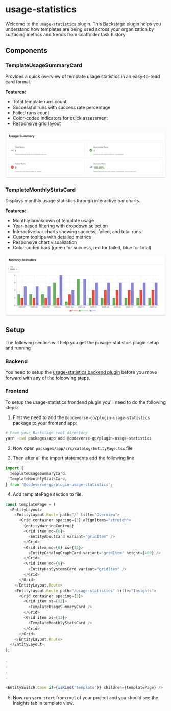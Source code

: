 # usage-statistics

Welcome to the `usage-statistics` plugin. This Backstage plugin helps you understand how templates are being used across your organization by surfacing metrics and trends from scaffolder task history.

## Components

### TemplateUsageSummaryCard

Provides a quick overview of template usage statistics in an easy-to-read card format.

**Features:**

- Total template runs count
- Successful runs with success rate percentage
- Failed runs count
- Color-coded indicators for quick assessment
- Responsive grid layout

![Example of TemplateUsageSummaryCard](./assets/usage-summary.png)

### TemplateMonthlyStatsCard

Displays monthly usage statistics through interactive bar charts.

**Features:**

- Monthly breakdown of template usage
- Year-based filtering with dropdown selection
- Interactive bar charts showing success, failed, and total runs
- Custom tooltips with detailed metrics
- Responsive chart visualization
- Color-coded bars (green for success, red for failed, blue for total)

![Example of TemplateMonthlyStatsCard](./assets/monthy-stats.png)

## Setup

The following section will help you get the pusage-statistics plugin setup and running

### Backend

You need to setup the [usage-statistics backend plugin](../usage-statistics-backend/README.md) before you move forward with any of the foloowing steps.

### Frontend

To setup the usage-statistics frondend plugin you'll need to do the following steps:

1. First we need to add the `@codeverse-gp/plugin-usage-statistics` package to your frontend app:

```sh
# From your Backstage root directory
yarn -cwd packages/app add @codeverse-gp/plugin-usage-statistics
```

2. Now open `packages/app/src/catalog/EntityPage.tsx` file

3. Then after all the import statements add the following line

```ts
import {
  TemplateUsageSummaryCard,
  TemplateMonthlyStatsCard,
} from '@codeverse-gp/plugin-usage-statistics';
```

4. Add templatePage section to file.

```ts
const templatePage = (
  <EntityLayout>
    <EntityLayout.Route path="/" title="Overview">
      <Grid container spacing={3} alignItems="stretch">
        {entityWarningContent}
        <Grid item md={6}>
          <EntityAboutCard variant="gridItem" />
        </Grid>
        <Grid item md={6} xs={12}>
          <EntityCatalogGraphCard variant="gridItem" height={400} />
        </Grid>
        <Grid item md={6}>
          <EntityHasSystemsCard variant="gridItem" />
        </Grid>
      </Grid>
    </EntityLayout.Route>
    <EntityLayout.Route path="/usage-statistics" title="Insights">
      <Grid container spacing={3}>
        <Grid item xs={12}>
          <TemplateUsageSummaryCard />
        </Grid>
        <Grid item xs={12}>
          <TemplateMonthlyStatsCard />
        </Grid>
      </Grid>
    </EntityLayout.Route>
  </EntityLayout>
);

.
.
.
.

<EntitySwitch.Case if={isKind('template')} children={templatePage} />
```

5. Now run `yarn start` from root of your project and you should see the Insights tab in template view.
